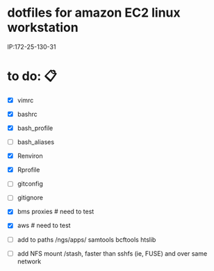 # dotfiles for amazon EC2 linux workstation
IP:172-25-130-31 

# to do: :clipboard:
- [x] vimrc
- [x] bashrc
- [x] bash_profile
- [ ] bash_aliases
- [x] Renviron
- [x] Rprofile
- [ ] gitconfig 
- [ ] gitignore
	
- [x] bms proxies # need to test
- [x] aws # need to test
- [ ] add to paths
 /ngs/apps/ 
	samtools
	bcftools
	htslib

- [ ] add NFS mount /stash, faster than sshfs (ie, FUSE) and over same network

